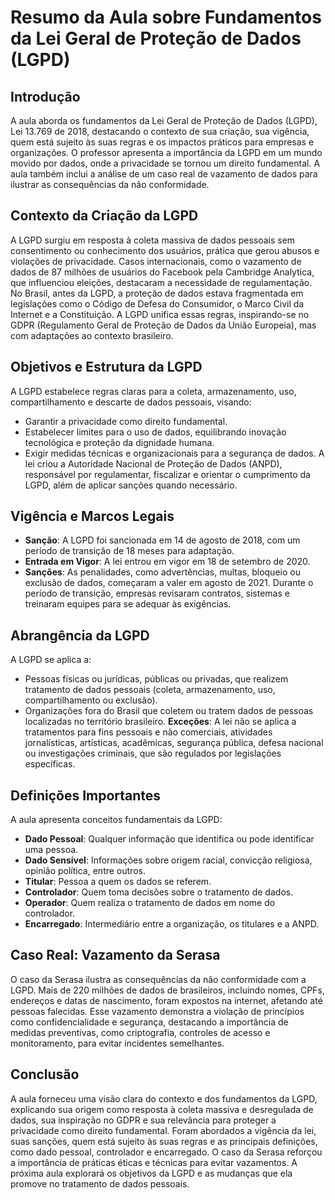 # Resumo da Aula sobre Fundamentos da Lei Geral de Proteção de Dados (LGPD)

## Introdução
A aula aborda os fundamentos da Lei Geral de Proteção de Dados (LGPD), Lei 13.769 de 2018, destacando o contexto de sua criação, sua vigência, quem está sujeito às suas regras e os impactos práticos para empresas e organizações. O professor apresenta a importância da LGPD em um mundo movido por dados, onde a privacidade se tornou um direito fundamental. A aula também inclui a análise de um caso real de vazamento de dados para ilustrar as consequências da não conformidade.

## Contexto da Criação da LGPD
A LGPD surgiu em resposta à coleta massiva de dados pessoais sem consentimento ou conhecimento dos usuários, prática que gerou abusos e violações de privacidade. Casos internacionais, como o vazamento de dados de 87 milhões de usuários do Facebook pela Cambridge Analytica, que influenciou eleições, destacaram a necessidade de regulamentação. No Brasil, antes da LGPD, a proteção de dados estava fragmentada em legislações como o Código de Defesa do Consumidor, o Marco Civil da Internet e a Constituição. A LGPD unifica essas regras, inspirando-se no GDPR (Regulamento Geral de Proteção de Dados da União Europeia), mas com adaptações ao contexto brasileiro.

## Objetivos e Estrutura da LGPD
A LGPD estabelece regras claras para a coleta, armazenamento, uso, compartilhamento e descarte de dados pessoais, visando:
- Garantir a privacidade como direito fundamental.
- Estabelecer limites para o uso de dados, equilibrando inovação tecnológica e proteção da dignidade humana.
- Exigir medidas técnicas e organizacionais para a segurança de dados.
A lei criou a Autoridade Nacional de Proteção de Dados (ANPD), responsável por regulamentar, fiscalizar e orientar o cumprimento da LGPD, além de aplicar sanções quando necessário.

## Vigência e Marcos Legais
- **Sanção**: A LGPD foi sancionada em 14 de agosto de 2018, com um período de transição de 18 meses para adaptação.
- **Entrada em Vigor**: A lei entrou em vigor em 18 de setembro de 2020.
- **Sanções**: As penalidades, como advertências, multas, bloqueio ou exclusão de dados, começaram a valer em agosto de 2021.
Durante o período de transição, empresas revisaram contratos, sistemas e treinaram equipes para se adequar às exigências.

## Abrangência da LGPD
A LGPD se aplica a:
- Pessoas físicas ou jurídicas, públicas ou privadas, que realizem tratamento de dados pessoais (coleta, armazenamento, uso, compartilhamento ou exclusão).
- Organizações fora do Brasil que coletem ou tratem dados de pessoas localizadas no território brasileiro.
**Exceções**: A lei não se aplica a tratamentos para fins pessoais e não comerciais, atividades jornalísticas, artísticas, acadêmicas, segurança pública, defesa nacional ou investigações criminais, que são regulados por legislações específicas.

## Definições Importantes
A aula apresenta conceitos fundamentais da LGPD:
- **Dado Pessoal**: Qualquer informação que identifica ou pode identificar uma pessoa.
- **Dado Sensível**: Informações sobre origem racial, convicção religiosa, opinião política, entre outros.
- **Titular**: Pessoa a quem os dados se referem.
- **Controlador**: Quem toma decisões sobre o tratamento de dados.
- **Operador**: Quem realiza o tratamento de dados em nome do controlador.
- **Encarregado**: Intermediário entre a organização, os titulares e a ANPD.

## Caso Real: Vazamento da Serasa
O caso da Serasa ilustra as consequências da não conformidade com a LGPD. Mais de 220 milhões de dados de brasileiros, incluindo nomes, CPFs, endereços e datas de nascimento, foram expostos na internet, afetando até pessoas falecidas. Esse vazamento demonstra a violação de princípios como confidencialidade e segurança, destacando a importância de medidas preventivas, como criptografia, controles de acesso e monitoramento, para evitar incidentes semelhantes.

## Conclusão
A aula forneceu uma visão clara do contexto e dos fundamentos da LGPD, explicando sua origem como resposta à coleta massiva e desregulada de dados, sua inspiração no GDPR e sua relevância para proteger a privacidade como direito fundamental. Foram abordados a vigência da lei, suas sanções, quem está sujeito às suas regras e as principais definições, como dado pessoal, controlador e encarregado. O caso da Serasa reforçou a importância de práticas éticas e técnicas para evitar vazamentos. A próxima aula explorará os objetivos da LGPD e as mudanças que ela promove no tratamento de dados pessoais.